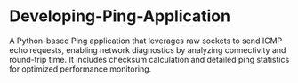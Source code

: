 # Developing-Ping-Application
A Python-based Ping application that leverages raw sockets to send ICMP echo requests, enabling network diagnostics by analyzing connectivity and round-trip time. It includes checksum calculation and detailed ping statistics for optimized performance monitoring.
